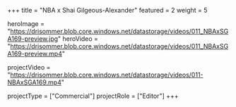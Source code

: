 +++
title = "NBA x Shai Gilgeous-Alexander"
featured = 2
weight = 5

heroImage = "https://drisommer.blob.core.windows.net/datastorage/videos/011_NBAxSGA169-preview.jpg"
heroVideo = "https://drisommer.blob.core.windows.net/datastorage/videos/011_NBAxSGA169-preview.mp4"


projectVideo = "https://drisommer.blob.core.windows.net/datastorage/videos/011-NBAxSGA169.mp4"

projectType = ["Commercial"]
projectRole = ["Editor"]
+++
